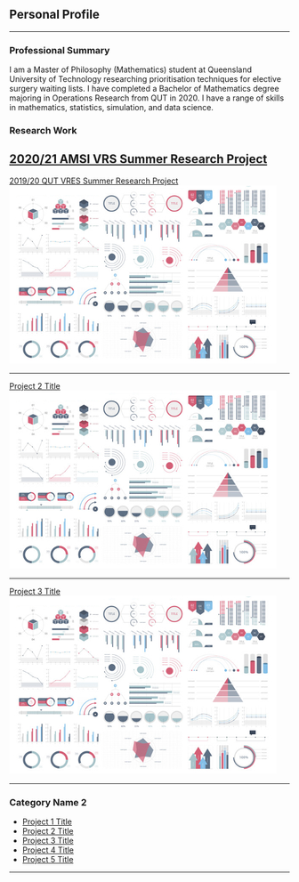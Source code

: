 ## Personal Profile

---


### Professional Summary
I am a Master of Philosophy (Mathematics) student at Queensland University of Technology researching prioritisation techniques for elective surgery waiting lists. I have completed a Bachelor of Mathematics degree majoring in Operations Research from QUT in 2020. I have a range of skills in mathematics, statistics, simulation, and data science.


### Research Work 

[2020/21 AMSI VRS Summer Research Project](/AMSI)
---

[2019/20 QUT VRES Summer Research Project](/QUT_VRES)
<img src="images/dummy_thumbnail.jpg?raw=true"/>

---
[Project 2 Title](/pdf/sample_presentation.pdf)
<img src="images/dummy_thumbnail.jpg?raw=true"/>

---
[Project 3 Title](http://example.com/)
<img src="images/dummy_thumbnail.jpg?raw=true"/>

---

### Category Name 2

- [Project 1 Title](http://example.com/)
- [Project 2 Title](http://example.com/)
- [Project 3 Title](http://example.com/)
- [Project 4 Title](http://example.com/)
- [Project 5 Title](http://example.com/)

---




